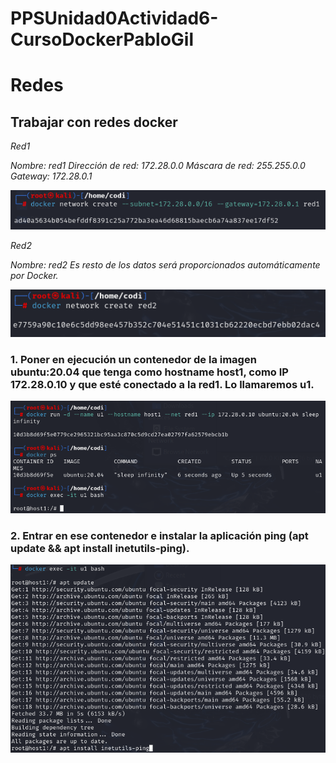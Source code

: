 # PPSUnidad0Actividad6-CursoDockerPabloGil

<h1>Redes</h1>

<h2>Trabajar con redes docker</h2>

<i>Red1

Nombre: red1
Dirección de red: 172.28.0.0
Máscara de red: 255.255.0.0
Gateway: 172.28.0.1</i>

![](imagenes/redes/Cap1.png)

<i>Red2

Nombre: red2
Es resto de los datos será proporcionados automáticamente por Docker.</i>

![](imagenes/redes/Cap2.png)

<h3>1. Poner en ejecución un contenedor de la imagen ubuntu:20.04 que tenga como hostname host1, como IP 172.28.0.10 y que esté conectado a la red1. Lo llamaremos u1.</h3>

![](imagenes/redes/Cap4.png)

<h3>2. Entrar en ese contenedor e instalar la aplicación ping (apt update && apt install inetutils-ping).</h3>

![](imagenes/redes/Cap5.png)


